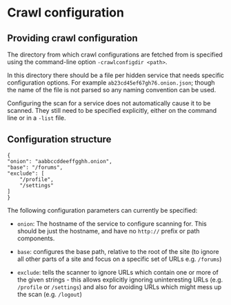 Crawl configuration
====================

Providing crawl configuration
------------------------------

The directory from which crawl configurations are fetched from is specified
using the command-line option `-crawlconfigdir <path>`.

In this directory there should be a file per hidden service that needs specific
configuration options. For example `ab23cd45ef67gh76.onion.json`; though the name of the file
is not parsed so any naming convention can be used.

Configuring the scan for a service does not automatically cause it to be
scanned. They still need to be specified explicitly, either on the command
line or in a `-list` file.

Configuration structure
------------------------

    {
	"onion": "aabbccddeeffgghh.onion",
	"base": "/forums",
	"exclude": [
	    "/profile",
	    "/settings"
	]
    }

The following configuration parameters can currently be specified:

- `onion`: The hostname of the service to configure scanning for. This should
  be just the hostname, and have no `http://` prefix or path components.

- `base`: configures the base path, relative to the root of the site (to ignore
  all other parts of a site and focus on a specific set of URLs e.g. `/forums`)

- `exclude`: tells the scanner to ignore URLs which contain one or more of the
  given strings - this allows explicitly ignoring uninteresting URLs (e.g.
  `/profile` or `/settings`) and also for avoiding URLs which might mess up the
  scan (e.g. `/logout`)
